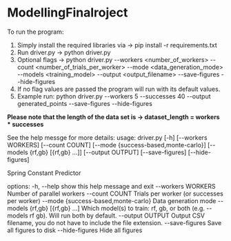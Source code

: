 # ModellingFinalroject

To run the program:

1. Simply install the required libraries via -> pip install -r requirements.txt
2. Run driver.py -> python driver.py
3. Optional flags -> python driver.py --workers <number_of_workers> --count <number_of_trials_per_worker> --mode <data_generation_mode> --models <training_model> --output <output_filename> --save-figures --hide-figures
4. If no flag values are passed the program will run with its default values.
5. Example run: python driver.py --workers 5 --successes 40 --output generated_points --save-figures --hide-figures

**Please note that the length of the data set is -> dataset_length = workers \* successes**

See the help messge for more details:
usage: driver.py [-h] [--workers WORKERS] [--count COUNT] [--mode {success-based,monte-carlo}] [--models {rf,gb} [{rf,gb} ...]] [--output OUTPUT] [--save-figures] [--hide-figures]

Spring Constant Predictor

options:
-h, --help show this help message and exit
--workers WORKERS Number of parallel workers
--count COUNT Trials per worker (or successes per worker)
--mode {success-based,monte-carlo}
Data generation mode
--models {rf,gb} [{rf,gb} ...]
Which model(s) to train: rf, gb, or both (e.g. --models rf gb). Will run both by default.
--output OUTPUT Output CSV filename, you do not have to include the file extension.
--save-figures Save all figures to disk
--hide-figures Hide all figures
